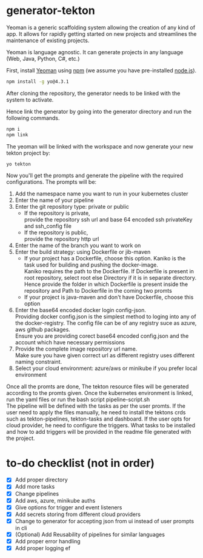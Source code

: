 # generator-tekton 

Yeoman is a generic scaffolding system allowing the creation of any kind of app. It allows for rapidly getting started on new projects and streamlines the maintenance of existing projects.

Yeoman is language agnostic. It can generate projects in any language (Web, Java, Python, C#, etc.)

First, install [Yeoman](http://yeoman.io) using [npm](https://www.npmjs.com/) (we assume you have pre-installed [node.js](https://nodejs.org/)).

```bash
npm install -g yo@4.3.1
```

After cloning the repository, the generator needs to be linked with the system to activate.

Hence link the generator by going into the generator directory and run the following commands. 
```bash
npm i
npm link
```

The yeoman will be linked with the workspace and now generate your new tekton project by:

```bash
yo tekton
```

Now you'll get the prompts and generate the pipeline with the required configurations.
The prompts will be:

<ol>
    <li>Add the namespace name you want to run in your kubernetes cluster</li>
    <li>Enter the name of your pipeline</li>
    <li>Enter the git repository type: private or public
        <ul>
        <li>If the repository is private,<br>
        provide the repository ssh url and base 64 encoded ssh privateKey and ssh_config file</li>
        <li>If the repository is public,<br>
        provide the repository http url</li>
        </ul>
    </li>
    <li>Enter the name of the branch you want to work on</li>
    <li>Enter the build strategy: using Dockerfile or jib-maven
        <ul>
            <li>If your project has a Dockerfile, choose this option. Kaniko is the task used for building and pushing the docker-image. <br>
            Kaniko requires the path to the Dockerfile. If Dockerfile is present in root repository, select root else Directory if it is in separate directory. <br> Hence provide the folder in which Dockerfile is present inside the repository and Path to Dockerfile in the coming two promts
            </li>
            <li>If your project is java-maven and don't have Dockerfile, choose this option</li>
        </ul>
    </li>
    <li>Enter the base64 encoded docker login config-json.<br>Providing docker config.json is the simplest method to loging into any of the docker-registry. The config file can be of any registry suce as azure, aws github packages.<br> Ensure you are providing corect base64 encoded config.json and the account which have necessary permissions</li>
    <li>Provide the complete image repository url name. <br>Make sure you have given correct url as different registry uses different naming constraint.</li>
    <li>Select your cloud environment: azure/aws or minikube if you prefer local environment</li>
</ol>

Once all the promts are done, The tekton resource files will be generated according to the promts given.
Once the kubernetes environment is linked, run the yaml files or run the bash script pipeline-script.sh
<br>The pipeline will be defined with the tasks as per the user promts. If the user need to apply the files manually, he need to install the tektons crds such as tekton-pipelines, tekton-tasks and dashboard. If the user opts for cloud provider, he need to configure the triggers. What tasks to be installed and how to add triggers will be provided in the readme file generated with the project.

# to-do checklist (not in order)
- [x] Add proper directory
- [x] Add more tasks
- [x] Change pipelines
- [x] Add aws, azure, minikube auths
- [x] Give options for trigger and event listeners
- [x] Add secrets storing from different cloud providers
- [x] Change to generator for accepting json from ui instead of user prompts in cli
- [x] (Optional) Add Reusability of pipelines for similar languages
- [x] Add proper error handling
- [x] Add proper logging
ef
